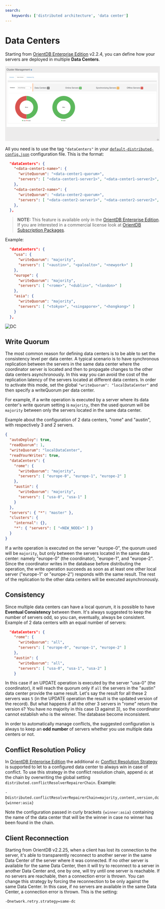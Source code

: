 ```yaml
---
search:
   keywords: ['distributed architecture', 'data center']
---
```


# Data Centers

Starting from [OrientDB Enterprise Edition](http://orientdb.com/orientdb-enterprise) v2.2.4, you can define how your servers are deployed in multiple **Data Centers**.

![Studio-Data-Centers](images/studio-data-centers.png)

All you need is to use the tag `"dataCenters"` in your [`default-distributed-config.json`](Distributed-Configuration.md#default-distributed-db-configjson) configuration file. This is the format:

```json
  "dataCenters": {
    "<data-center1-name>": {
      "writeQuorum": "<data-center1-quorum>",
      "servers": [ "<data-center1-server1>", "<data-center1-server2>", "<data-center1-serverN>" ]
    },
    "<data-center2-name>": {
      "writeQuorum": "<data-center2-quorum>",
      "servers": [ "<data-center2-server1>", "<data-center2-server2>", "<data-center2-serverN>" ]
    },
  },
```

>**NOTE:** This feature is available only in the [OrientDB Enterprise Edition](http://orientdb.com/orientdb-enterprise). If you are interested in a commercial license look at [OrientDB Subscription Packages](http://orientdb.com/support).

Example:

```json
  "dataCenters": {
    "usa": {
      "writeQuorum": "majority",
      "servers": [ "<austin>", "<paloalto>", "<newyork>" ]
    },
    "europe": {
      "writeQuorum": "majority",
      "servers": [ "<rome>", "<dublin>", "<london>" ]
    },
    "asia": {
      "writeQuorum": "majority",
      "servers": [ "<tokyo>", "<singapore>", "<hongkong>" ]
    }
  },
```

![DC](http://orientdb.com/wp-content/uploads/2016/07/orientdb-dc1.png)

## Write Quorum

The most common reason for defining data centers is to be able to set the consistency level per data center.  A typical scenario is to have synchronous replication between the servers in the same data center where the coordinator server is located and then to propagate changes to the other data centers asynchronously. In this way you can avoid the cost of the replication latency of the servers located at different data centers. In order to activate this mode, set the global `"writeQuorum": "localDataCenter"` and then specify a writeQuorum per data center.

For example, if a write operation is executed by a server where its data center's write quorum setting is `majority`, then the used quorum will be `majority` between only the servers located in the same data center.

Example about the configuration of 2 data centers, "rome" and "austin", with respectively 3 and 2 servers.

```json
{
  "autoDeploy": true,
  "readQuorum": 1,
  "writeQuorum": "localDataCenter",
  "readYourWrites": true,
  "dataCenters": {
    "rome": {
      "writeQuorum": "majority",
      "servers": [ "europe-0", "europe-1", "europe-2" ]
    },
    "austin": {
      "writeQuorum": "majority",
      "servers": [ "usa-0", "usa-1" ]
    }
  },
  "servers": { "*": "master" },
  "clusters": {
    "internal": {},
    "*": { "servers": [ "<NEW_NODE>" ] }
  }
}
```

If a write operation is executed on the server "europe-0", the quorum used will be `majority`, but only between the servers located in the same data center: namely "europe-0" (the coordinator), "europe-1", and "europe-2". Since the coordinator writes in the database before distributing the operation, the write operation succeeds as soon as at least one other local server ("europe-1" or "europe-2") responds with the same result. The rest of the replication to the other data centers will be executed asynchronously.

## Consistency

Since multiple data centers can have a local quorum, it is possible to have **Eventual Consistency** between them. It's always suggested to keep the number of servers odd, so you can, eventually, always be consistent. Example of 2 data centers with an equal number of servers:

```json
  "dataCenters": {
    "rome": {
      "writeQuorum": "all",
      "servers": [ "europe-0", "europe-1", "europe-2" ]
    },
    "austin": {
      "writeQuorum": "all",
      "servers": [ "usa-0", "usa-1", "usa-2" ]
    }
```

In this case if an UPDATE operation is executed by the server "usa-0" (the coordinator), it will reach the quorum only if `all` the servers in the "austin" data center provide the same result. Let's say the result for all these 2 servers was `5` (in the UPDATE operation the result is the updated version of the record). But what happens if all the other 3 servers in "rome" return the version `6`? You have no majority in this case (3 against 3), so the coordinator cannot establish who is the winner. The database become inconsistent.

In order to automatically manage conflicts, the suggested configuration is always to keep an **odd number** of servers whether you use multiple data centers or not.

## Conflict Resolution Policy

In [OrientDB Enterprise Edition](http://orientdb.com/orientdb-enterprise) the additional `dc` [Conflict Resolution Strategy](Distributed-Architecture.md#conflict-resolution-policy) is supported to let to a configured data center to always win in case of conflict. To use this strategy in the conflict resolution chain, append `dc` at the chain by overwriting the global setting `distributed.conflictResolverRepairerChain`. Example:

`-Ddistributed.conflictResolverRepairerChain=majority,content,version,dc{winner:asia}`

Note the configuration passed in curly brackets `{winner:asia}` containing the name of the data center that will be the winner in case no winner has been found in the chain.

## Client Reconnection

Starting from OrientDB v2.2.25, when a client has lost its connection to the server, it's able to transparently reconnect to another server in the same Data Center of the server where it was connected. If no other server is available for the same Data Center, then it will try to reconnect to a server in another Data Center and, one by one, will try until one server is reachable. If no servers are reachable, then a connection error is thrown. You can change this strategy by forcing the reconnection to be only against the same Data Center. In this case, if no servers are available in the same Data Center, a connection error is thrown. This is the setting:

```
-Dnetwork.retry.strategy=same-dc
```
